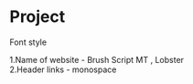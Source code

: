 # Project

Font style<br/>

1.Name of website - Brush Script MT , Lobster<br/> 
2.Header links - monospace

